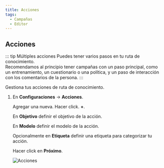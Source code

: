 ```yaml
---
title: Acciones
tags:
  - Campañas
  - Editor
---
```


## Acciones

::: tip Múltiples acciones
Puedes tener varios pasos en tu ruta de conocimiento.<br>
Recomendamos al principio tener campañas con un paso principal, como un entrenamiento, un cuestionario o una política, y un paso de interacción con los comentarios de la persona.
:::

Gestiona tus acciones de ruta de conocimiento.

1. En **Configuraciones** -> **Acciones**.

   Agregar una nueva. Hacer click. **+**.

   En **Objetivo** definir el objetivo de la acción.

   En **Modelo** definir el modelo de la acción.

   Opcionalmente en **Etiqueta** definir una etiqueta para categorizar tu acción.

   Hacer click en **Próximo**.

   ![Acciones](https://cdn.phishx.io/phishx-docs/images/phishx_campaigns_campaigns_actions_01.webp)
